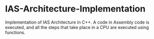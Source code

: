 # IAS-Architecture-Implementation
Implementation of IAS Architecture in C++. A code in Assembly code is executed, and all the steps that take place in a CPU are executed using functions.
